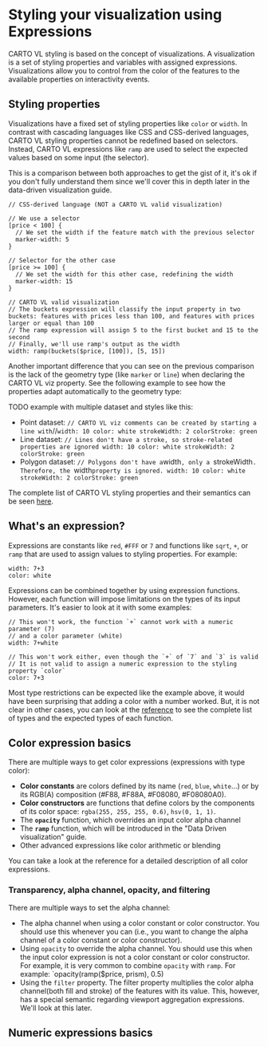 # Styling your visualization using Expressions

CARTO VL styling is based on the concept of visualizations. A visualization is a set of styling properties and variables with assigned expressions. Visualizations allow you to control from the color of the features to the available properties on interactivity events.

## Styling properties
Visualizations have a fixed set of styling properties like `color` or `width`. In contrast with cascading languages like CSS and CSS-derived languages, CARTO VL styling properties cannot be redefined based on selectors. Instead, CARTO VL expressions like `ramp` are used to select the expected values based on some input (the selector).

This is a comparison between both approaches to get the gist of it, it's ok if you don't fully understand them since we'll cover this in depth later in the data-driven visualization guide.

```CartoCSS
// CSS-derived language (NOT a CARTO VL valid visualization)

// We use a selector
[price < 100] {
  // We set the width if the feature match with the previous selector
  marker-width: 5
}

// Selector for the other case
[price >= 100] {
  // We set the width for this other case, redefining the width
  marker-width: 15
}
```

```CARTO_VL_Viz
// CARTO VL valid visualization
// The buckets expression will classify the input property in two buckets: features with prices less than 100, and features with prices larger or equal than 100
// The ramp expression will assign 5 to the first bucket and 15 to the second
// Finally, we'll use ramp's output as the width
width: ramp(buckets($price, [100]), [5, 15])
```

Another important difference that you can see on the previous comparison is the lack of the geometry type (like `marker` or `line`) when declaring the CARTO VL viz property. See the following example to see how the properties adapt automatically to the geometry type:

TODO
example with multiple dataset and styles like this:
- Point dataset:
  `
  // CARTO VL viz comments can be created by starting a line with `//`
  width: 10
  color: white
  strokeWidth: 2
  colorStroke: green
  `
- Line dataset:
`
// Lines don't have a stroke, so stroke-related properties are ignored
width: 10
color: white
strokeWidth: 2
colorStroke: green
`
- Polygon dataset:
`
  // Polygons don't have a `width`, only a `strokeWidth`. Therefore, the `width` property is ignored.
  width: 10
  color: white
  strokeWidth: 2
  colorStroke: green
`


The complete list of CARTO VL styling properties and their semantics can be seen [here](https://carto.com/developers/carto-vl/reference/#vizspec).


## What's an expression?

Expressions are constants like `red`, `#FFF` or `7` and functions like `sqrt`, `+`, or `ramp` that are used to assign values to styling properties. For example:
```CARTO_VL_Viz
width: 7+3
color: white
```

Expressions can be combined together by using expression functions. However, each function will impose limitations on the types of its input parameters. It's easier to look at it with some examples:
```CARTO_VL_Viz
// This won't work, the function `+` cannot work with a numeric parameter (7)
// and a color parameter (white)
width: 7+white
```
```CARTO_VL_Viz
// This won't work either, even though the `+` of `7` and `3` is valid
// It is not valid to assign a numeric expression to the styling property `color`
color: 7+3
```

Most type restrictions can be expected like the example above, it would have been surprising that adding a color with a number worked. But, it is not clear in other cases, you can look at the [reference](https://carto.com/developers/carto-vl/reference/) to see the complete list of types and the expected types of each function.

## Color expression basics

There are multiple ways to get color expressions (expressions with type color):
- **Color constants** are colors defined by its name (`red`, `blue`, `white`...) or by its RGB(A) composition (#F88, #F88A, #F08080, #F08080A0).
- **Color constructors** are functions that define colors by the components of its color space: `rgba(255, 255, 255, 0.6)`, `hsv(0, 1, 1)`.
- The **`opacity`** function, which overrides an input color alpha channel
- The **`ramp`** function, which will be introduced in the "Data Driven visualization" guide.
- Other advanced expressions like color arithmetic or blending

You can take a look at the reference for a detailed description of all color expressions.

### Transparency, alpha channel, opacity, and filtering

There are multiple ways to set the alpha channel:
- The alpha channel when using a color constant or color constructor. You should use this whenever you can (i.e., you want to change the alpha channel of a color constant or color constructor).
- Using `opacity` to override the alpha channel. You should use this when the input color expression is not a color constant or color constructor. For example, it is very common to combine `opacity` with `ramp`. For example: `opacity(ramp($price, prism), 0.5)
- Using the `filter` property. The filter property multiplies the color alpha channel(both fill and stroke) of the features with its value. This, however, has a special semantic regarding viewport aggregation expressions. We'll look at this later.


## Numeric expressions basics

